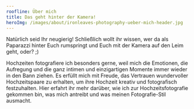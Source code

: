 ```yaml
---
roofline: Über mich
title: Das geht hinter der Kamera!
heroImg: /images/about/ironleaves-photography-ueber-mich-header.jpg
---
```


Natürlich seid Ihr neugierig! Schließlich wollt ihr wissen, wer da als Paparazzi hinter Euch rumspringt und Euch mit der Kamera auf den Leim geht, oder? ;)

Hochzeiten fotografiere ich besonders gerne, weil mich die Emotionen, die Aufregung und die ganz intimen und einzigartigen Momente immer wieder in den Bann ziehen. Es erfüllt mich mit Freude, das Vertrauen wundervoller Hochzeitspaare zu erhalten, um ihre Hochzeit kreativ und fotografisch festzuhalten. Hier erfahrt ihr mehr darüber, wie ich zur Hochzeitsfotografie gekommen bin, was mich antreibt und was meinen Fotografie-Stil ausmacht.
